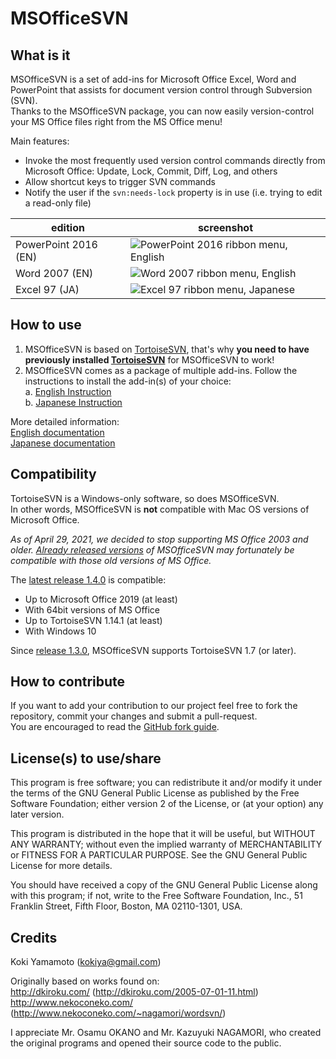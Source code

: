 # MSOfficeSVN


## What is it

MSOfficeSVN is a set of add-ins for Microsoft Office Excel, Word and PowerPoint that assists for document version control through Subversion (SVN).\
Thanks to the MSOfficeSVN package, you can now easily version-control your MS Office files right from the MS Office menu!

Main features:
* Invoke the most frequently used version control commands directly from Microsoft Office: Update, Lock, Commit, Diff, Log, and others
* Allow shortcut keys to trigger SVN commands
* Notify the user if the `svn:needs-lock` property is in use (i.e. trying to edit a read-only file)

edition | screenshot
--- | ---
PowerPoint 2016 (EN) | ![PowerPoint 2016 ribbon menu, English](https://github.com/msofficesvn/msofficesvn/raw/master/doc/en/msofficesvn_powerpoint2016.png)
Word 2007 (EN) | ![Word 2007 ribbon menu, English](https://github.com/msofficesvn/msofficesvn/raw/master/doc/en/wd2007menu.jpg)
Excel 97 (JA) | ![Excel 97 ribbon menu, Japanese](https://github.com/msofficesvn/msofficesvn/raw/master/doc/ja/xl97menu.jpg)


## How to use

1. MSOfficeSVN is based on [TortoiseSVN](https://tortoisesvn.net/), that's why **you need to have previously installed [TortoiseSVN](https://tortoisesvn.net/)** for MSOfficeSVN to work!
2. MSOfficeSVN comes as a package of multiple add-ins. Follow the instructions to install the add-in(s) of your choice:  
  a. [English Instruction](https://github.com/msofficesvn/msofficesvn/wiki/Install)  
  b. [Japanese Instruction](https://github.com/msofficesvn/msofficesvn/wiki/Install_ja)

More detailed information:\
[English documentation](https://github.com/msofficesvn/msofficesvn/wiki/Home)\
[Japanese documentation](https://github.com/msofficesvn/msofficesvn/wiki/Home_ja)


## Compatibility

TortoiseSVN is a Windows-only software, so does MSOfficeSVN.\
In other words, MSOfficeSVN is **not** compatible with Mac OS versions of Microsoft Office.

_As of April 29, 2021, we decided to stop supporting MS Office 2003 and older. [Already released versions](https://github.com/msofficesvn/msofficesvn/releases/) of MSOfficeSVN may fortunately be compatible with those old versions of MS Office._

The [latest release 1.4.0](https://github.com/msofficesvn/msofficesvn/releases/tag/rel-1.4.0) is compatible:
* Up to Microsoft Office 2019 (at least)
* With 64bit versions of MS Office
* Up to TortoiseSVN 1.14.1 (at least)
* With Windows 10

Since [release 1.3.0](https://github.com/msofficesvn/msofficesvn/releases/tag/rel-1.3.0), MSOfficeSVN supports TortoiseSVN 1.7 (or later).


## How to contribute

If you want to add your contribution to our project feel free to fork the repository, commit your changes and submit a pull-request.\
You are encouraged to read the [GitHub fork guide](https://guides.github.com/activities/forking/).


## License(s) to use/share

This program is free software; you can redistribute it and/or modify it under the terms of the GNU General Public License as published by the Free Software Foundation; either version 2 of the License, or (at your option) any later version.

This program is distributed in the hope that it will be useful, but WITHOUT ANY WARRANTY; without even the implied warranty of MERCHANTABILITY or FITNESS FOR A PARTICULAR PURPOSE. See the GNU General Public License for more details.

You should have received a copy of the GNU General Public License along with this program; if not, write to the Free Software Foundation, Inc., 51 Franklin Street, Fifth Floor, Boston, MA 02110-1301, USA.


## Credits

Koki Yamamoto (kokiya@gmail.com)

Originally based on works found on:\
http://dkiroku.com/ (http://dkiroku.com/2005-07-01-11.html)\
http://www.nekoconeko.com/ (http://www.nekoconeko.com/~nagamori/wordsvn/)

I appreciate Mr. Osamu OKANO and Mr. Kazuyuki NAGAMORI, who created the original programs and opened their source code to the public.
